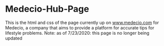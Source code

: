 # Medecio-Hub-Page
This is the html and css of the page currently up on www.medecio.com for Medecio, a company that aims to provide a platform for accurate tips for lifestyle problems.
Note: as of 7/23/2020: this page is no longer being updated
